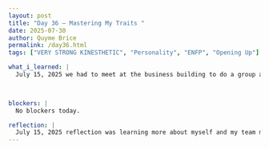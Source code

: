 ```yaml
---
layout: post
title: "Day 36 – Mastering My Traits "
date: 2025-07-30
author: Quyme Brice
permalink: /day36.html
tags: ["VERY STRONG KINESTHETIC", "Personality", "ENFP", "Opening Up"]

what_i_learned: |
  July 15, 2025 we had to meet at the business building to do a group activity. Today we were able to learn about our learning method and our personality. We made slides in order to be able to a small presentation for all the other groups. This was helpful because I learned things about my learning method and personality I didn't know before. I also learned how can we build as a team.

  

blockers: |
  No blockers today.

reflection: |
  July 15, 2025 reflection was learning more about myself and my team members. Not only my group but all the groups within the program. This was helpful for me to evolve and become a better person. I learned that I am "VERY STRONG KINESTHETIC, ENFP". This can help me later in the future because I can gear my everyday movements to these style since it comes naturally to me.
---
```

